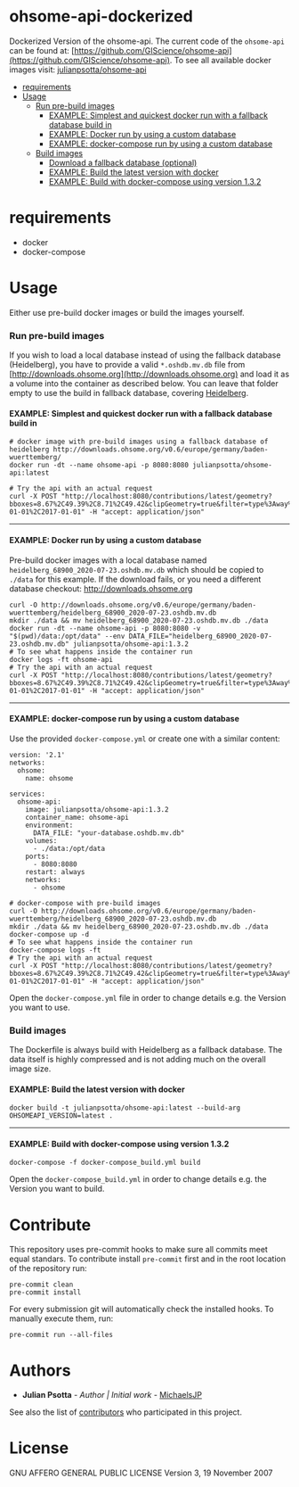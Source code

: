 # ohsome-api-dockerized

Dockerized Version of the ohsome-api. The current code of the `ohsome-api` can be found
at: [https://github.com/GIScience/ohsome-api](https://github.com/GIScience/ohsome-api). To see all available docker
images visit: [julianpsotta/ohsome-api](https://hub.docker.com/repository/docker/julianpsotta/ohsome-api)
<!-- TOC -->

- [requirements](#requirements)
- [Usage](#usage)
    + [Run pre-build images](#run-pre-build-images)
        - [EXAMPLE: Simplest and quickest docker run with a fallback database build in](#example--simplest-and-quickest-docker-run-with-a-fallback-database-build-in)
        - [EXAMPLE: Docker run by using a custom database](#example--docker-run-by-using-a-custom-database)
        - [EXAMPLE: docker-compose run by using a custom database](#example--docker-compose-run-by-using-a-custom-database)
    + [Build images](#build-images)
        - [Download a fallback database (optional)](#download-a-fallback-database--optional-)
        - [EXAMPLE: Build the latest version with docker](#example--build-the-latest-version-with-docker)
        - [EXAMPLE: Build with docker-compose using version 1.3.2](#example--build-with-docker-compose-using-version-132)

<!-- /TOC -->

# requirements

- docker
- docker-compose

# Usage

Either use pre-build docker images or build the images yourself.

### Run pre-build images

If you wish to load a local database instead of using the fallback database (Heidelberg), you have to provide a
valid `*.oshdb.mv.db` file from [http://downloads.ohsome.org](http://downloads.ohsome.org) and load it as a volume into
the container as described below. You can leave that folder empty to use the build in fallback database,
covering [Heidelberg](http://downloads.ohsome.org/v0.6/europe/germany/baden-wuerttemberg/).

#### EXAMPLE: Simplest and quickest docker run with a fallback database build in

```shell
# docker image with pre-build images using a fallback database of heidelberg http://downloads.ohsome.org/v0.6/europe/germany/baden-wuerttemberg/
docker run -dt --name ohsome-api -p 8080:8080 julianpsotta/ohsome-api:latest

# Try the api with an actual request
curl -X POST "http://localhost:8080/contributions/latest/geometry?bboxes=8.67%2C49.39%2C8.71%2C49.42&clipGeometry=true&filter=type%3Away%20and%20natural%3D*&properties=tags&time=2016-01-01%2C2017-01-01" -H "accept: application/json"

```

---

#### EXAMPLE: Docker run by using a custom database

Pre-build docker images with a local database named `heidelberg_68900_2020-07-23.oshdb.mv.db` which should be copied
to `./data` for this example. If the download fails, or you need a different database
checkout: http://downloads.ohsome.org

```shell
curl -O http://downloads.ohsome.org/v0.6/europe/germany/baden-wuerttemberg/heidelberg_68900_2020-07-23.oshdb.mv.db
mkdir ./data && mv heidelberg_68900_2020-07-23.oshdb.mv.db ./data
docker run -dt --name ohsome-api -p 8080:8080 -v "$(pwd)/data:/opt/data" --env DATA_FILE="heidelberg_68900_2020-07-23.oshdb.mv.db" julianpsotta/ohsome-api:1.3.2
# To see what happens inside the container run
docker logs -ft ohsome-api
# Try the api with an actual request
curl -X POST "http://localhost:8080/contributions/latest/geometry?bboxes=8.67%2C49.39%2C8.71%2C49.42&clipGeometry=true&filter=type%3Away%20and%20natural%3D*&properties=tags&time=2016-01-01%2C2017-01-01" -H "accept: application/json"
```

---

#### EXAMPLE: docker-compose run by using a custom database

Use the provided `docker-compose.yml` or create one with a similar content:

```text
version: '2.1'
networks:
  ohsome:
    name: ohsome

services:
  ohsome-api:
    image: julianpsotta/ohsome-api:1.3.2
    container_name: ohsome-api
    environment:
      DATA_FILE: "your-database.oshdb.mv.db"
    volumes:
      - ./data:/opt/data
    ports:
      - 8080:8080
    restart: always
    networks:
      - ohsome
```

```shell
# docker-compose with pre-build images
curl -O http://downloads.ohsome.org/v0.6/europe/germany/baden-wuerttemberg/heidelberg_68900_2020-07-23.oshdb.mv.db
mkdir ./data && mv heidelberg_68900_2020-07-23.oshdb.mv.db ./data
docker-compose up -d
# To see what happens inside the container run
docker-compose logs -ft
# Try the api with an actual request
curl -X POST "http://localhost:8080/contributions/latest/geometry?bboxes=8.67%2C49.39%2C8.71%2C49.42&clipGeometry=true&filter=type%3Away%20and%20natural%3D*&properties=tags&time=2016-01-01%2C2017-01-01" -H "accept: application/json"
```

Open the `docker-compose.yml` file in order to change details e.g. the Version you want to use.

### Build images

The Dockerfile is always build with Heidelberg as a fallback database. The data itself is highly compressed and is not
adding much on the overall image size.

#### EXAMPLE: Build the latest version with docker

```shell
docker build -t julianpsotta/ohsome-api:latest --build-arg OHSOMEAPI_VERSION=latest .
```

---

#### EXAMPLE: Build with docker-compose using version 1.3.2

```shell
docker-compose -f docker-compose_build.yml build
```

Open the `docker-compose_build.yml` in order to change details e.g. the Version you want to build.

# Contribute

This repository uses pre-commit hooks to make sure all commits meet equal standars. To contribute install `pre-commit`
first and in the root location of the repository run:

```shell
pre-commit clean
pre-commit install
```

For every submission git will automatically check the installed hooks. To manually execute them, run:

```shell
pre-commit run --all-files
```

# Authors

* **Julian Psotta** - *Author | Initial work* - [MichaelsJP](https://github.com/MichaelsJP)

See also the list of [contributors](https://github.com/GIScience/ohsome-api-dockerized/contributors) who participated in
this project.

# License

GNU AFFERO GENERAL PUBLIC LICENSE Version 3, 19 November 2007
